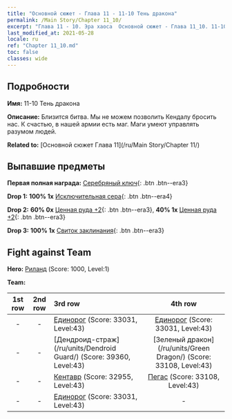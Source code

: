 ```yaml
---
title: "Основной сюжет - Глава 11 - 11-10 Тень дракона"
permalink: /Main Story/Chapter 11_10/
excerpt: "Глава 11 - 10. Эра хаоса  Основной сюжет - Глава 11_10. 11-10 Тень дракона"
last_modified_at: 2021-05-28
locale: ru
ref: "Chapter 11_10.md"
toc: false
classes: wide
---
```


## Подробности

 **Имя:** 11-10 Тень дракона

 **Описание:** Близится битва. Мы не можем позволить Кендалу бросить нас. К счастью, в нашей армии есть маг. Маги умеют управлять разумом людей.

 **Related to:** [Основной сюжет Глава 11](/ru/Main Story/Chapter 11/)

## Выпавшие предметы

 **Первая полная награда:** [Серебряный ключ](/ItemsRU/con_693/){: .btn .btn--era3}

 **Drop 1:** **100% 1x** [Исключительная сера](/ItemsRU/mat_36/){: .btn .btn--era4}

 **Drop 2:** **60% 0x** [Ценная руда +2](/ItemsRU/mat_26/){: .btn .btn--era3}, **40% 1x** [Ценная руда +2](/ItemsRU/mat_26/){: .btn .btn--era3}

 **Drop 3:** **100% 1x** [Свиток заклинания](/ItemsRU/con_694/){: .btn .btn--era3}


## Fight against Team
 **Hero:** [Риланд](/ru/heroes/Ryland/) (Score: 1000, Level:1)

 **Team:**


  | 1st row | 2nd row | 3rd row | 4th row |
  |:----:|:----:|:----|:----:|
  | - | - | [Единорог](/ru/units/Unicorn/) (Score: 33031, Level:43)  | [Единорог](/ru/units/Unicorn/) (Score: 33031, Level:43)  |
  | - | - | [Дендроид-страж](/ru/units/Dendroid Guard/) (Score: 39360, Level:43)  | [Зеленый дракон](/ru/units/Green Dragon/) (Score: 33108, Level:43)  |
  | - | - | [Кентавр](/ru/units/Centaur/) (Score: 32955, Level:43)  | [Пегас](/ru/units/Pegasus/) (Score: 33108, Level:43)  |
  | - | - | [Единорог](/ru/units/Unicorn/) (Score: 33031, Level:43)  | - |


